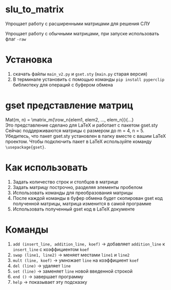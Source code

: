 # slu_to_matrix
Упрощает работу с расширенными матрицами для решения СЛУ

Упрощает работу с обычными матрицами, при запуске использовать флаг ```-raw```

# Установка
1) скачать файлы ```main_v2.py``` и ```gset.sty``` (```main.py``` старая версия) 
2) В терминале установить с помощью команды ```pip install pyperclip``` библиотеку для операций с буфером обмена


# gset представление матриц
Mat(m, n) = \matrix_m{\row_n{elem1, elem2, ..., elem_n}}{...} \
Это представление сделано для LaTeX и работает с пакетом gset.sty \
Сейчас поддерживаются матрицы с размером до m = 4, n = 5. 
Убедитесь, что пакет gset.sty установлен в папку вместе с вашим LaTeX проектом.
Чтобы подключить пакет в LaTeX используйте команду ```\usepackage{gset}```.

# Как использовать
1) Задать количество строк и столбцов в матрице
2) Задать матрицу построчно, разделяя элементы пробелом
3) Использовать команды для преобразования матрицы
4) После каждой команды в буфер обмена будет скопирован gset код полученной матрицы, матрица изменится в самой программе
5) Использовать полученный gset код в LaTeX документе

# Команды
1) ```add (insert_line, addition_line, koef)``` -> добавляет ```addition_line``` к ```insert_line``` с коэффициентом ```koef```
2) ```swap (line1, line2)``` -> меняет местами ```line1``` и ```line2```
3) ```mult (line, koef)``` -> умножает ```line``` на коэффициент ```koef```
4) ```del (line)``` -> удаляет ```line```
5) ```set (line)``` -> заменяет ```line``` новой введенной строкой
6) ```end ()``` -> завершает программу
6) ```help``` -> показывает эту подсказку

